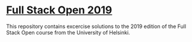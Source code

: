 # [Full Stack Open 2019](https://fullstackopen.com/en/)

This repository contains excercise solutions to the 2019 edition of the Full Stack Open course from the University of Helsinki.

